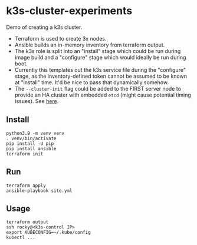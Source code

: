 # k3s-cluster-experiments

Demo of creating a k3s cluster.

- Terraform is used to create 3x nodes.
- Ansible builds an in-memory inventory from terraform output.
- The k3s role is split into an "install" stage which could be run during image build and a "configure" stage which
  would ideally be run during boot.
- Currently this templates out the k3s service file during the "configure" stage, as the inventory-defined token cannot be assumed to be known at "install" time. It'd be nice to pass that dynamically somehow.
- The `--cluster-init` flag could be added to the FIRST server node to provide an HA cluster with embedded `etcd` (might cause potential timing issues). See [here](https://docs.k3s.io/datastore/ha-embedded).

## Install

    python3.9 -m venv venv
    . venv/bin/activate
    pip install -U pip
    pip install ansible
    terraform init

## Run

    terraform apply
    ansible-playbook site.yml

## Usage

    terraform output
    ssh rocky@<k3s-control IP>
    export KUBECONFIG=~/.kube/config
    kubectl ...
